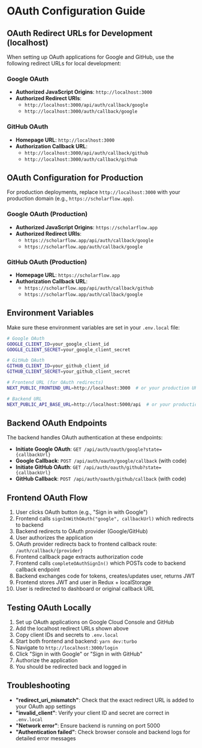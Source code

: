 # OAuth Configuration Guide

## OAuth Redirect URLs for Development (localhost)

When setting up OAuth applications for Google and GitHub, use the following redirect URLs for local development:

### Google OAuth

- **Authorized JavaScript Origins**: `http://localhost:3000`
- **Authorized Redirect URIs**:
  - `http://localhost:3000/api/auth/callback/google`
  - `http://localhost:3000/auth/callback/google`

### GitHub OAuth

- **Homepage URL**: `http://localhost:3000`
- **Authorization Callback URL**:
  - `http://localhost:3000/api/auth/callback/github`
  - `http://localhost:3000/auth/callback/github`

## OAuth Configuration for Production

For production deployments, replace `http://localhost:3000` with your production domain (e.g., `https://scholarflow.app`).

### Google OAuth (Production)

- **Authorized JavaScript Origins**: `https://scholarflow.app`
- **Authorized Redirect URIs**:
  - `https://scholarflow.app/api/auth/callback/google`
  - `https://scholarflow.app/auth/callback/google`

### GitHub OAuth (Production)

- **Homepage URL**: `https://scholarflow.app`
- **Authorization Callback URL**:
  - `https://scholarflow.app/api/auth/callback/github`
  - `https://scholarflow.app/auth/callback/google`

## Environment Variables

Make sure these environment variables are set in your `.env.local` file:

```bash
# Google OAuth
GOOGLE_CLIENT_ID=your_google_client_id
GOOGLE_CLIENT_SECRET=your_google_client_secret

# GitHub OAuth
GITHUB_CLIENT_ID=your_github_client_id
GITHUB_CLIENT_SECRET=your_github_client_secret

# Frontend URL (for OAuth redirects)
NEXT_PUBLIC_FRONTEND_URL=http://localhost:3000  # or your production URL

# Backend URL
NEXT_PUBLIC_API_BASE_URL=http://localhost:5000/api  # or your production URL
```

## Backend OAuth Endpoints

The backend handles OAuth authentication at these endpoints:

- **Initiate Google OAuth**: `GET /api/auth/oauth/google?state={callbackUrl}`
- **Google Callback**: `POST /api/auth/oauth/google/callback` (with code)
- **Initiate GitHub OAuth**: `GET /api/auth/oauth/github?state={callbackUrl}`
- **GitHub Callback**: `POST /api/auth/oauth/github/callback` (with code)

## Frontend OAuth Flow

1. User clicks OAuth button (e.g., "Sign in with Google")
2. Frontend calls `signInWithOAuth("google", callbackUrl)` which redirects to backend
3. Backend redirects to OAuth provider (Google/GitHub)
4. User authorizes the application
5. OAuth provider redirects back to frontend callback route: `/auth/callback/{provider}`
6. Frontend callback page extracts authorization code
7. Frontend calls `completeOAuthSignIn()` which POSTs code to backend callback endpoint
8. Backend exchanges code for tokens, creates/updates user, returns JWT
9. Frontend stores JWT and user in Redux + localStorage
10. User is redirected to dashboard or original callback URL

## Testing OAuth Locally

1. Set up OAuth applications on Google Cloud Console and GitHub
2. Add the localhost redirect URLs shown above
3. Copy client IDs and secrets to `.env.local`
4. Start both frontend and backend: `yarn dev:turbo`
5. Navigate to `http://localhost:3000/login`
6. Click "Sign in with Google" or "Sign in with GitHub"
7. Authorize the application
8. You should be redirected back and logged in

## Troubleshooting

- **"redirect_uri_mismatch"**: Check that the exact redirect URL is added to your OAuth app settings
- **"invalid_client"**: Verify your client ID and secret are correct in `.env.local`
- **"Network error"**: Ensure backend is running on port 5000
- **"Authentication failed"**: Check browser console and backend logs for detailed error messages
